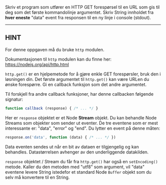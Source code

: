 Skriv et program som utfører en HTTP GET forespørsel til en URL som gis til deg som det første kommandolinje argumentet. Skriv String innholdet fra **hver eneste** "data" event fra responsen til en ny linje i console (stdout).

----------------------------------------------------------------------
## HINT

For denne oppgaven må du bruke `http` modulen.

Dokumentasjonen til `http` modulen kan du finne her:
  https://nodejs.org/api/http.html

`http.get()` er en hjelpemetode for å gjøre enkle GET forespørsler, bruk den i løsningen din. Det første argumentet til `http.get()` kan være URLen du ønske forespørre. Gi en callback funksjon som det andre argumentet.

Til forskjell fra andre callback funksjoner, har denne callbacken følgende signatur:

```js
function callback (response) { /* ... */ }
```

Her er `response` objektet er et Node **Stream** objekt. Du kan behandle Node Streams som objekter som sender ut eventer. De tre eventene som er mest interessante er: "data", "error" og "end". Du lytter en event på denne måten:

```js
response.on('data', function (data) { /* ... */ })
```

Data eventen sendes ut når en bit av dataen er tilgjengelig og kan behandles. Datastørrelsen avhenger av den underliggende datakilden.

`response` objektet / Stream du får fra `http.get()` har også en `setEncoding()` metode. Kaller du den metoden med "utf8" som argument, vil "data" eventene levere String istedefor et standard Node `Buffer` objekt som du selv må konvertere til en String.
